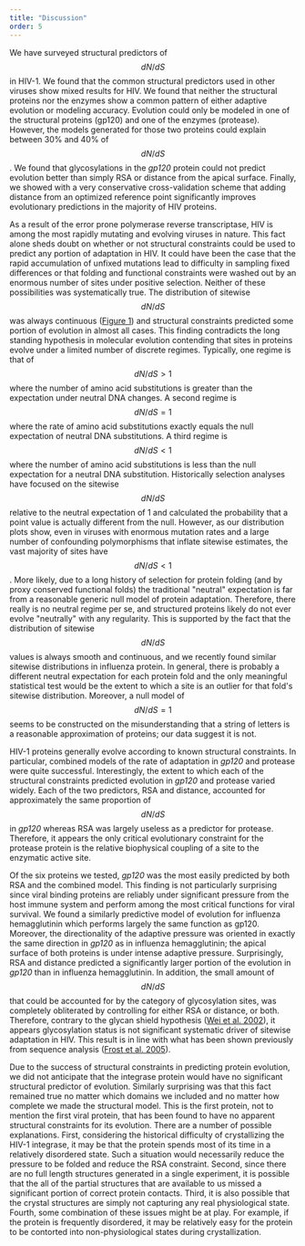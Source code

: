 ```yaml
---
title: "Discussion"
order: 5
---
```


We have surveyed structural predictors of $$ dN/dS $$ in HIV-1. We found that the common structural predictors used in other viruses show mixed results for HIV. We found that neither the structural proteins nor the enzymes show a common pattern of either adaptive evolution or modeling accuracy. Evolution could only be modeled in one of the structural proteins (gp120) and one of the enzymes (protease). However, the models generated for those two proteins could explain between 30% and 40% of $$ dN/dS $$. We found that glycosylations in the *gp120* protein could not predict evolution better than simply RSA or distance from the apical surface. Finally, we showed with a very conservative cross-validation scheme that adding distance from an optimized reference point significantly improves evolutionary predictions in the majority of HIV proteins. 

As a result of the error prone polymerase reverse transcriptase, HIV is among the most rapidly mutating and evolving viruses in nature. This fact alone sheds doubt on whether or not structural constraints could be used to predict any portion of adaptation in HIV. It could have been the case that the rapid accumulation of unfixed mutations lead to difficulty in sampling fixed differences or that folding and functional constraints were washed out by an enormous number of sites under positive selection. Neither of these possibilities was systematically true. The distribution of sitewise $$ dN/dS $$ was always continuous ([Figure 1](#figure-1)) and structural constraints predicted some portion of evolution in almost all cases. This finding contradicts the long standing hypothesis in molecular evolution contending that sites in proteins evolve under a limited number of discrete regimes. Typically, one regime is that of $$ dN/dS > 1 $$ where the number of amino acid substitutions is greater than the expectation under neutral DNA changes. A second regime is $$ dN/dS = 1 $$ where the rate of amino acid substitutions exactly equals the null expectation of neutral DNA substitutions. A third regime is $$ dN/dS < 1 $$ where the number of amino acid substitutions is less than the null expectation for a neutral DNA substitution. Historically selection analyses have focused on the sitewise $$ dN/dS $$ relative to the neutral expectation of 1 and calculated the probability that a point value is actually different from the null. However, as our distribution plots show, even in viruses with enormous mutation rates and a large number of confounding polymorphisms that inflate sitewise estimates, the vast majority of sites have $$ dN/dS < 1 $$. More likely, due to a long history of selection for protein folding (and by proxy conserved functional folds) the traditional "neutral" expectation is far from a reasonable generic null model of protein adaptation. Therefore, there really is no neutral regime per se, and structured proteins likely do not ever evolve "neutrally" with any regularity. This is supported by the fact that the distribution of sitewise $$ dN/dS $$ values is always smooth and continuous, and we recently found similar sitewise distributions in influenza protein. In general, there is probably a different neutral expectation for each protein fold and the only meaningful statistical test would be the extent to which a site is an outlier for that fold's sitewise distribution. Moreover, a null model of $$ dN/dS = 1 $$ seems to be constructed on the misunderstanding that a string of letters is a reasonable approximation of proteins; our data suggest it is not.

HIV-1 proteins generally evolve according to known structural constraints. In particular, combined models of the rate of adaptation in *gp120* and protease were quite successful. Interestingly, the extent to which each of the structural constraints predicted evolution in *gp120* and protease varied widely. Each of the two predictors, RSA and distance, accounted for approximately the same proportion of $$ dN/dS $$ in *gp120* whereas RSA was largely useless as a predictor for protease. Therefore, it appears the only critical evolutionary constraint for the protease protein is the relative biophysical coupling of a site to the enzymatic active site.

Of the six proteins we tested, *gp120* was the most easily predicted by both RSA and the combined model. This finding is not particularly surprising since viral binding proteins are reliably under significant pressure from the host immune system and perform among the most critical functions for viral survival. We found a similarly predictive model of evolution for influenza hemagglutinin which performs largely the same function as gp120. Moreover, the directionality of the adaptive pressure was oriented in exactly the same direction in *gp120* as in influenza hemagglutinin; the apical surface of both proteins is under intense adaptive pressure. Surprisingly, RSA and distance predicted a significantly larger portion of the evolution in *gp120* than in influenza hemagglutinin. In addition, the small amount of $$ dN/dS $$ that could be accounted for by the category of glycosylation sites, was completely obliterated by controlling for either RSA or distance, or both. Therefore, contrary to the glycan shield hypothesis ([Wei et al. 2002](https://dx.doi.org/10.1038/nature01470)), it appears glycosylation status is not significant systematic driver of sitewise adaptation in HIV. This result is in line with what has been shown previously from sequence analysis ([Frost et al. 2005](https://dx.doi.org/10.1073/pnas.0504658102)).

Due to the success of structural constraints in predicting protein evolution, we did not anticipate that the integrase protein would have no significant structural predictor of evolution. Similarly surprising was that this fact remained true no matter which domains we included and no matter how complete we made the structural model. This is the first protein, not to mention the first viral protein, that has been found to have no apparent structural constraints for its evolution. There are a number of possible explanations. First, considering the historical difficulty of crystallizing the HIV-1 integrase, it may be that the protein spends most of its time in a relatively disordered state. Such a situation would necessarily reduce the pressure to be folded and reduce the RSA constraint. Second, since there are no full length structures generated in a single experiment, it is possible that the all of the partial structures that are available to us missed a significant portion of correct protein contacts. Third, it is also possible that the crystal structures are simply not capturing any real physiological state. Fourth, some combination of these issues might be at play. For example, if the protein is frequently disordered, it may be relatively easy for the protein to be contorted into non-physiological states during crystallization.